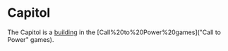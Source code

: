 # Capitol

The Capitol is a [building](building) in the [Call%20to%20Power%20games]("Call to Power" games).